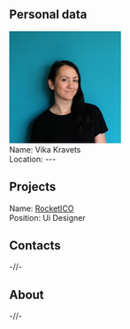 ## Personal data
![ photo](photo/vika_kravets.png)  
Name: Vika Kravets    
Location: ---
## Projects 
Name: [RocketICO](../projects/rocketico.md)  
Position: Ui Designer
## Contacts
-//-
## About
-//-
